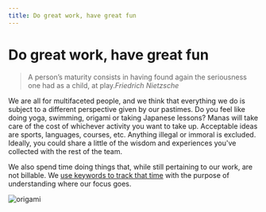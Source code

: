 ```yaml
---
title: Do great work, have great fun
---
```

# Do great work, have great fun

> A person’s maturity consists in having found again the seriousness one had as a child, at play.<cite>Friedrich Nietzsche</cite>

We are all for multifaceted people, and we think that everything we do is subject to a different perspective given by our pastimes. Do you feel like doing yoga, swimming, origami or taking Japanese lessons? Manas will take care of the cost of whichever activity you want to take up. Acceptable ideas are sports, languages, courses, etc. Anything illegal or immoral is excluded. Ideally, you could share a little of the wisdom and experiences you've collected with the rest of the team.

We also spend time doing things that, while still pertaining to our work, are not billable. We [use keywords to track that time](https://docs.google.com/document/d/1gz3YkRP--FS7li3YMpEHd6Bf0k0PtL4_OA40CQzTgwM/edit) with the purpose of understanding where our focus goes.

![origami](/images/origami.svg)
